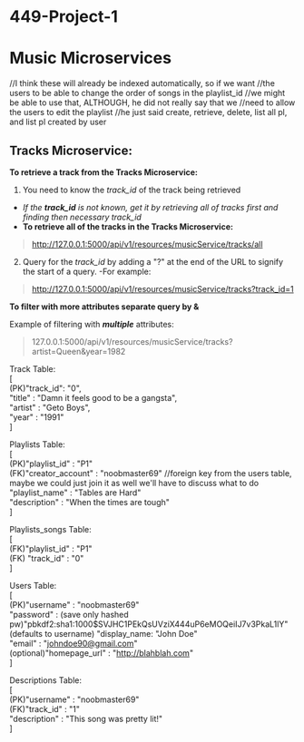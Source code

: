 # 449-Project-1

# Music Microservices

//I think these will already be indexed automatically, so if we want
	//the users to be able to change the order of songs in the playlist_id
	//we might be able to use that, ALTHOUGH, he did not really say that we
	//need to allow the users to edit the playlist
	//he just said create, retrieve, delete, list all pl, and list pl created by user

## Tracks Microservice:


**To retrieve a track from the Tracks Microservice:**
1. You need to know the *track_id* of the track being retrieved
- *If the **track_id** is not known, get it by retrieving all of tracks first and finding then necessary track_id*
- **To retrieve all of the tracks in the Tracks Microservice:**
>http://127.0.0.1:5000/api/v1/resources/musicService/tracks/all

2. Query for the *track_id* by adding a "?" at the end of the URL to signify the start of a query.
-For example:
>http://127.0.0.1:5000/api/v1/resources/musicService/tracks?track_id=1

**To filter with more attributes separate query by &**

Example of filtering with **_multiple_** attributes:
>127.0.0.1:5000/api/v1/resources/musicService/tracks?artist=Queen&year=1982



Track Table:  
[  
	(PK)"track_id": "0",  
	"title" : "Damn it feels good to be a gangsta",  
	"artist" : "Geto Boys",  
	"year" : "1991"  
]  

Playlists Table:  
[  
	(PK)"playlist_id" : "P1"  
	(FK)"creator_account" : "noobmaster69" //foreign key from the users table, maybe we could just join it as well we'll have to discuss what to do  
	"playlist_name" : "Tables are Hard"  
	"description" : "When the times are tough"  
]  

Playlists_songs Table:  
[  
	(FK)"playlist_id" : "P1"  
	(FK) "track_id" : "0"  
]  

Users Table:  
[  
  (PK)"username" : "noobmaster69"  
  "password" : (save only hashed pw)"pbkdf2:sha1:1000$SVJHC1PEkQsUVziX444uP6eMOQeiIJ7v3PkaL1lY"  
  (defaults to username) "display_name: "John Doe"  
  "email" : "johndoe90@gmail.com"  
  (optional)"homepage_url" : "http://blahblah.com"  
]  

Descriptions Table:  
[  
  (PK)"username" : "noobmaster69"  
  (FK)"track_id" : "1"  
  "description" : "This song was pretty lit!"  
]  
